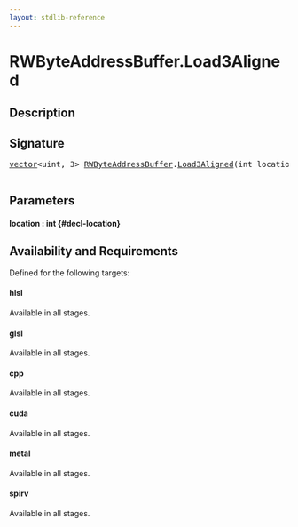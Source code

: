 ```yaml
---
layout: stdlib-reference
---
```


# RWByteAddressBuffer\.Load3Aligned

## Description





## Signature 

<pre>
<a href="/stdlib-reference/types/vector/index" class="code_type">vector</a>&lt;uint, 3&gt; <a href="/stdlib-reference/types/RWByteAddressBuffer/index" class="code_type">RWByteAddressBuffer</a>.<a href="/stdlib-reference/types/RWByteAddressBuffer/Load3Aligned">Load3Aligned</a>(int <span class='code_param'>location</span>);

</pre>

## Parameters

#### location  : int {#decl-location}

## Availability and Requirements

Defined for the following targets:

#### hlsl
Available in all stages.

#### glsl
Available in all stages.

#### cpp
Available in all stages.

#### cuda
Available in all stages.

#### metal
Available in all stages.

#### spirv
Available in all stages.



